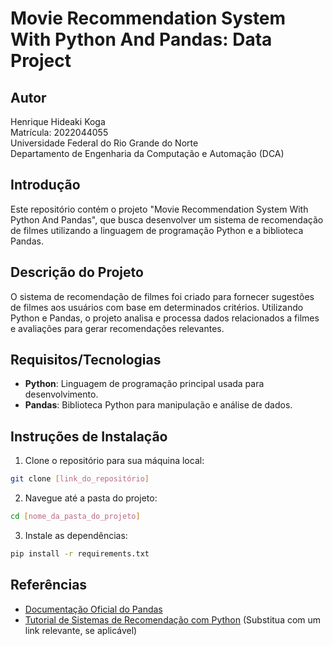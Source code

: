 
# Movie Recommendation System With Python And Pandas: Data Project

## Autor
Henrique Hideaki Koga  
Matrícula: 2022044055  
Universidade Federal do Rio Grande do Norte  
Departamento de Engenharia da Computação e Automação (DCA)

## Introdução

Este repositório contém o projeto "Movie Recommendation System With Python And Pandas", que busca desenvolver um sistema de recomendação de filmes utilizando a linguagem de programação Python e a biblioteca Pandas.

## Descrição do Projeto

O sistema de recomendação de filmes foi criado para fornecer sugestões de filmes aos usuários com base em determinados critérios. Utilizando Python e Pandas, o projeto analisa e processa dados relacionados a filmes e avaliações para gerar recomendações relevantes.

## Requisitos/Tecnologias

- **Python**: Linguagem de programação principal usada para desenvolvimento.
- **Pandas**: Biblioteca Python para manipulação e análise de dados.

## Instruções de Instalação

1. Clone o repositório para sua máquina local:

```bash
git clone [link_do_repositório]
```

2. Navegue até a pasta do projeto:

```bash
cd [nome_da_pasta_do_projeto]
```

3. Instale as dependências:

```bash
pip install -r requirements.txt
```

## Referências

- [Documentação Oficial do Pandas](https://pandas.pydata.org/docs/)
- [Tutorial de Sistemas de Recomendação com Python](#) (Substitua com um link relevante, se aplicável)
